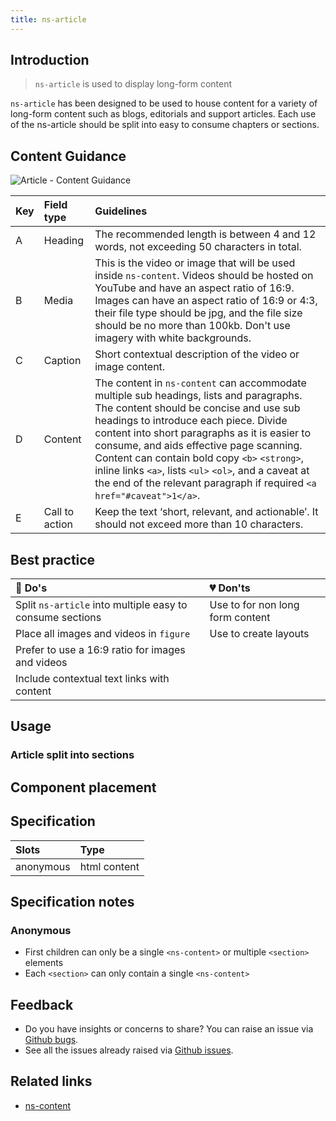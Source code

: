 ```yaml
---
title: ns-article
---
```


## Introduction

> `ns-article` is used to display long-form content

`ns-article` has been designed to be used to house content for a variety of long-form content such as blogs, editorials and support articles. Each use of the ns-article should be split into easy to consume chapters or sections.

## Content Guidance

![Article - Content Guidance](/images/ns-article/content-guidance-ns-article.webp)

| Key | Field type | Guidelines |
| :--- | :--- | :--- |
| A | Heading | The recommended length is between 4 and 12 words, not exceeding 50 characters in total.
| B | Media | This is the video or image that will be used inside `ns-content`. Videos should be hosted on YouTube and have an aspect ratio of 16:9. Images can have an aspect ratio of 16:9 or 4:3, their file type should be jpg, and the file size should be no more than 100kb. Don't use imagery with white backgrounds.
| C | Caption | Short contextual description of the video or image content.
| D | Content | The content in `ns-content` can accommodate multiple sub headings, lists and paragraphs. The content should be concise and use sub headings to introduce each piece. Divide content into short paragraphs as it is easier to consume, and aids effective page scanning. Content can contain bold copy `<b>` `<strong>`, inline links `<a>`, lists `<ul>` `<ol>`, and a caveat at the end of the relevant paragraph if required `<a href="#caveat">1</a>`. 
| E | Call to action | Keep the text ‘short, relevant, and actionable’. It should not exceed more than 10 characters.

## Best practice

| 💚 Do's | 💔 Don'ts |
| :--- | :--- |
| Split `ns-article` into multiple easy to consume sections | Use to for non long form content |
| Place all images and videos in `figure` | Use to create layouts |
| Prefer to use a 16:9 ratio for images and videos |  |
| Include contextual text links with content |  |


## Usage

<StorybookStory story="components-ns-article--standard"></StorybookStory>

### Article split into sections

<StorybookStory story="components-ns-article--sections"></StorybookStory>

## Component placement

<ComponentPlacement component="ns-article" parentComponents="ns-panel"></ComponentPlacement>

## Specification

| Slots | Type |
| :--- | :--- |
| anonymous | html content |

## Specification notes

### Anonymous

* First children can only be a single `<ns-content>` or multiple `<section>` elements
* Each `<section>` can only contain a single `<ns-content>`

## Feedback

* Do you have insights or concerns to share? You can raise an issue via [Github bugs](https://github.com/ConnectedHomes/nucleus/issues/new?assignees=&labels=Bug&template=a--bug-report.md&title=[bug]%20[ns-article]).
* See all the issues already raised via [Github issues](https://github.com/connectedHomes/nucleus/issues?utf8=%E2%9C%93&q=is%3Aopen+is%3Aissue+label%3ABug+[ns-article]).

<PageFooter></PageFooter>

## Related links

* [ns-content](/components/ns-content)
